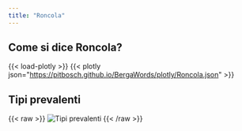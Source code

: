 ```yaml
---
title: "Roncola"
---
```


## Come si dice Roncola?

{{< load-plotly >}}
{{< plotly json="https://pitbosch.github.io/BergaWords/plotly/Roncola.json" >}}

## Tipi prevalenti

{{< raw >}}
<img src="https://pitbosch.github.io/BergaWords/roncola_types.svg" alt="Tipi prevalenti">
{{< /raw >}}